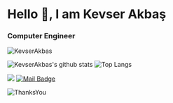 
<h1 align="left"> Hello 👋, I am Kevser Akbaş</h1>
<h3 align="left">Computer Engineer</h3>

<p align="left"> <img src="https://komarev.com/ghpvc/?username=KevserAkbas" alt="KevserAkbas" /> </p>

![KevserAkbas's github stats](https://github-readme-stats.vercel.app/api?username=KevserAkbas&show_icons=true) ![Top Langs](https://github-readme-stats.vercel.app/api/top-langs/?username=KevserAkbas&layout=compact)

[![](https://img.shields.io/badge/linkedin-%230077B5.svg?&style=for-the-badge&logo=linkedin&logoColor=white)](https://www.linkedin.com/in/kevserakbas/)
[![Mail Badge](https://img.shields.io/badge/kevserakbas12@gmail.com-c14438?style=for-the-badge&logo=Gmail&logoColor=white&link=mailto:kevserakbas12@gmail.com)](mailto:kevserakbas12@gmail.com)


![ThanksYou](https://img.shields.io/badge/🙏Thank_You_For_Spending_a_Moment_On_My_Profile,_Happy_Coding,_All_The_Very_Best-dodgerred.svg?style=for-the-badge)



